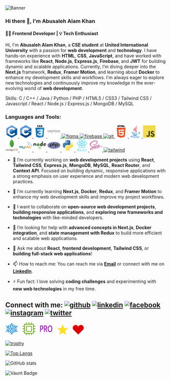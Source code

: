 ![Banner](https://media.licdn.com/dms/image/v2/D4D16AQH8lgftqdRwaQ/profile-displaybackgroundimage-shrink_350_1400/profile-displaybackgroundimage-shrink_350_1400/0/1738746946990?e=1744243200&v=beta&t=6XUEIry4FXELZjbt4MfV0jlqO3Q_p2pdDv-9f-tSBBI)

### Hi there 👋, I'm Abusaleh Alam Khan
#### 👨‍💻 Frontend Developer | 💡 Tech Enthusiast

Hi, I'm **Abusaleh Alam Khan**, a **CSE student** at **United International University** with a passion for **web development** and **technology**. I have hands-on experience with **HTML**, **CSS**, **JavaScript**, and have worked with frameworks like **React**, **Node.js**, **Express.js**, **Firebase**, and **JWT** for building dynamic and scalable applications. Currently, I’m diving deeper into the **Next.js** framework, **Redux**, **Framer Motion**, and learning about **Docker** to enhance my development skills and workflows. I'm always eager to explore new technologies and continuously improve my knowledge in the ever-evolving world of **web development**.


Skills: C / C++ / Java / Python / PHP / HTML5 / CSS3 / Tailwind CSS / Javascript / React / Node.js / Express.js / MongoDB / MySQL
<p align="left">
</p>

<h3 align="left">Languages and Tools:</h3>
<p align="left"> <a href="https://www.cprogramming.com/" target="_blank" rel="noreferrer"> <img src="https://raw.githubusercontent.com/devicons/devicon/master/icons/c/c-original.svg" alt="c" width="40" height="40"/> </a> <a href="https://www.w3schools.com/cpp/" target="_blank" rel="noreferrer"> <img src="https://raw.githubusercontent.com/devicons/devicon/master/icons/cplusplus/cplusplus-original.svg" alt="cplusplus" width="40" height="40"/> </a> <a href="https://www.w3schools.com/css/" target="_blank" rel="noreferrer"> <img src="https://raw.githubusercontent.com/devicons/devicon/master/icons/css3/css3-original-wordmark.svg" alt="css3" width="40" height="40"/> </a> <a href="https://expressjs.com" target="_blank" rel="noreferrer"> <img src="https://raw.githubusercontent.com/devicons/devicon/master/icons/express/express-original-wordmark.svg" alt="express" width="40" height="40"/> </a> <a href="https://www.figma.com/" target="_blank" rel="noreferrer"> <img src="https://www.vectorlogo.zone/logos/figma/figma-icon.svg" alt="figma" width="40" height="40"/> </a> <a href="https://firebase.google.com/" target="_blank" rel="noreferrer"> <img src="https://www.vectorlogo.zone/logos/firebase/firebase-icon.svg" alt="firebase" width="40" height="40"/> </a> <a href="https://git-scm.com/" target="_blank" rel="noreferrer"> <img src="https://www.vectorlogo.zone/logos/git-scm/git-scm-icon.svg" alt="git" width="40" height="40"/> </a> <a href="https://www.w3.org/html/" target="_blank" rel="noreferrer"> <img src="https://raw.githubusercontent.com/devicons/devicon/master/icons/html5/html5-original-wordmark.svg" alt="html5" width="40" height="40"/> </a> <a href="https://www.java.com" target="_blank" rel="noreferrer"> <img src="https://raw.githubusercontent.com/devicons/devicon/master/icons/java/java-original.svg" alt="java" width="40" height="40"/> </a> <a href="https://developer.mozilla.org/en-US/docs/Web/JavaScript" target="_blank" rel="noreferrer"> <img src="https://raw.githubusercontent.com/devicons/devicon/master/icons/javascript/javascript-original.svg" alt="javascript" width="40" height="40"/> </a> <a href="https://www.mongodb.com/" target="_blank" rel="noreferrer"> <img src="https://raw.githubusercontent.com/devicons/devicon/master/icons/mongodb/mongodb-original-wordmark.svg" alt="mongodb" width="40" height="40"/> </a> <a href="https://www.mysql.com/" target="_blank" rel="noreferrer"> <img src="https://raw.githubusercontent.com/devicons/devicon/master/icons/mysql/mysql-original-wordmark.svg" alt="mysql" width="40" height="40"/> </a> <a href="https://nodejs.org" target="_blank" rel="noreferrer"> <img src="https://raw.githubusercontent.com/devicons/devicon/master/icons/nodejs/nodejs-original-wordmark.svg" alt="nodejs" width="40" height="40"/> </a> <a href="https://www.php.net" target="_blank" rel="noreferrer"> <img src="https://raw.githubusercontent.com/devicons/devicon/master/icons/php/php-original.svg" alt="php" width="40" height="40"/> </a> <a href="https://www.python.org" target="_blank" rel="noreferrer"> <img src="https://raw.githubusercontent.com/devicons/devicon/master/icons/python/python-original.svg" alt="python" width="40" height="40"/> </a> <a href="https://reactjs.org/" target="_blank" rel="noreferrer"> <img src="https://raw.githubusercontent.com/devicons/devicon/master/icons/react/react-original-wordmark.svg" alt="react" width="40" height="40"/> </a> <a href="https://sass-lang.com" target="_blank" rel="noreferrer"> <img src="https://raw.githubusercontent.com/devicons/devicon/master/icons/sass/sass-original.svg" alt="sass" width="40" height="40"/> </a> <a href="https://tailwindcss.com/" target="_blank" rel="noreferrer"> <img src="https://www.vectorlogo.zone/logos/tailwindcss/tailwindcss-icon.svg" alt="tailwind" width="40" height="40"/> </a> </p>

- 🔭 I’m currently working on **web development projects** using **React**, **Tailwind CSS**, **Express.js**, **MongoDB**, **MySQL**, **React Router**, and **Context API**. Focused on building dynamic, responsive applications with a strong emphasis on user experience and modern web development practices.
- 🌱 I’m currently learning **Next.js**, **Docker**, **Redux**, and **Framer Motion** to enhance my web development skills and improve my project workflows.
- 👯 I want to collaborate on **open-source web development projects**, **building responsive applications**, and **exploring new frameworks and technologies** with like-minded developers.
- 🤔 I’m looking for help with **advanced concepts in Next.js**, **Docker integration**, and **state management with Redux** to build more efficient and scalable web applications.
- 💬 Ask me about **React**, **frontend development**, **Tailwind CSS**, or **building full-stack web applications**!
- 📫 How to reach me: You can reach me via **[Email](mailto:abusaleh.cse.uiu@gmail.com)**  or connect with me on **[LinkedIn](https://www.linkedin.com/in/abusaleh-alam-khan/)**.

- ⚡ Fun fact: I love solving **coding challenges** and experimenting with **new web technologies** in my free time.




## Connect with me:    [<img src='https://cdn.jsdelivr.net/npm/simple-icons@3.0.1/icons/github.svg' alt='github' height='40'>](https://github.com/abusaleh569857)  [<img src='https://cdn.jsdelivr.net/npm/simple-icons@3.0.1/icons/linkedin.svg' alt='linkedin' height='40'>](https://www.linkedin.com/in/abusaleh-alam-khan/)  [<img src='https://cdn.jsdelivr.net/npm/simple-icons@3.0.1/icons/facebook.svg' alt='facebook' height='40'>](https://www.facebook.com/abusalehalam.khan)  [<img src='https://cdn.jsdelivr.net/npm/simple-icons@3.0.1/icons/instagram.svg' alt='instagram' height='40'>](https://www.instagram.com/abusalehalamkhan/)  [<img src='https://cdn.jsdelivr.net/npm/simple-icons@3.0.1/icons/twitter.svg' alt='twitter' height='40'>](https://twitter.com/Abusaleh_here)  
 

<a href='https://archiveprogram.github.com/'><img src='https://raw.githubusercontent.com/acervenky/animated-github-badges/master/assets/acbadge.gif' width='40' height='40'></a> <a href='https://docs.github.com/en/developers'><img src='https://raw.githubusercontent.com/acervenky/animated-github-badges/master/assets/devbadge.gif' width='40' height='40'></a> <a href='https://github.com/pricing'><img src='https://raw.githubusercontent.com/acervenky/animated-github-badges/master/assets/pro.gif' width='40' height='40'></a> <a href='https://stars.github.com/'><img src='https://raw.githubusercontent.com/acervenky/animated-github-badges/master/assets/starbadge.gif' width='35' height='35'></a> <a href='https://docs.github.com/en/github/supporting-the-open-source-community-with-github-sponsors'><img src='https://raw.githubusercontent.com/acervenky/animated-github-badges/master/assets/sponsorbadge.gif' width='35' height='35'></a> 

[![trophy](https://github-profile-trophy.vercel.app/?username=abusaleh569857)](https://github.com/ryo-ma/github-profile-trophy)

[![Top Langs](https://github-readme-stats.vercel.app/api/top-langs/?username=abusaleh569857)](https://github.com/anuraghazra/github-readme-stats)

![GitHub stats](https://github-readme-stats.vercel.app/api?username=abusaleh569857&show_icons=true)  

![Vaunt Badge](https://api.vaunt.dev/v1/github/entities/abusaleh569857/contributions?format=svg&private=false)  








 













  
  



